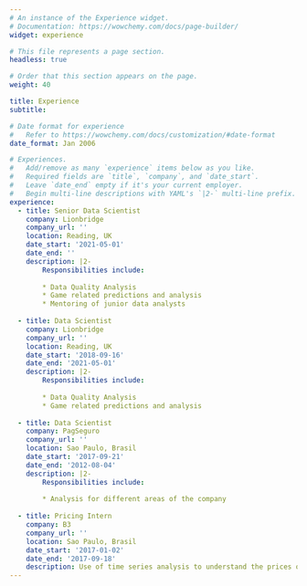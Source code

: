 ```yaml
---
# An instance of the Experience widget.
# Documentation: https://wowchemy.com/docs/page-builder/
widget: experience

# This file represents a page section.
headless: true

# Order that this section appears on the page.
weight: 40

title: Experience
subtitle:

# Date format for experience
#   Refer to https://wowchemy.com/docs/customization/#date-format
date_format: Jan 2006

# Experiences.
#   Add/remove as many `experience` items below as you like.
#   Required fields are `title`, `company`, and `date_start`.
#   Leave `date_end` empty if it's your current employer.
#   Begin multi-line descriptions with YAML's `|2-` multi-line prefix.
experience:
  - title: Senior Data Scientist
    company: Lionbridge
    company_url: ''
    location: Reading, UK
    date_start: '2021-05-01'
    date_end: ''
    description: |2-
        Responsibilities include:
        
        * Data Quality Analysis
        * Game related predictions and analysis
        * Mentoring of junior data analysts
  
  - title: Data Scientist
    company: Lionbridge
    company_url: ''
    location: Reading, UK
    date_start: '2018-09-16'
    date_end: '2021-05-01'
    description: |2-
        Responsibilities include:
        
        * Data Quality Analysis
        * Game related predictions and analysis
        
  - title: Data Scientist
    company: PagSeguro
    company_url: ''
    location: Sao Paulo, Brasil
    date_start: '2017-09-21'
    date_end: '2012-08-04'
    description: |2-
        Responsibilities include:
        
        * Analysis for different areas of the company
        
  - title: Pricing Intern
    company: B3
    company_url: ''
    location: Sao Paulo, Brasil
    date_start: '2017-01-02'
    date_end: '2017-09-18'
    description: Use of time series analysis to understand the prices of stock and commodities
---
```

